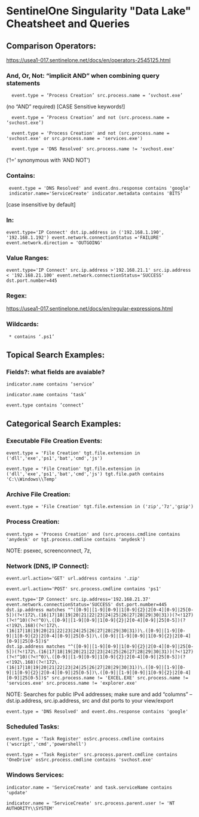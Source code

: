 # SentinelOne Singularity "Data Lake" Cheatsheet and Queries

## Comparison Operators: 

https://usea1-017.sentinelone.net/docs/en/operators-2545125.html

### And, Or, Not: “implicit AND” when combining query statements
```
  event.type = ‘Process Creation’ src.process.name = ‘svchost.exe’ 	
```
   (no “AND” required) [CASE Sensitive keywords!]
```
  event.type = ‘Process Creation’ and not (src.process.name = ‘svchost.exe’)
```
``` 
  event.type = 'Process Creation' and not (src.process.name = 'svchost.exe' or src.process.name = 'services.exe')
```
``` 
  event.type = 'DNS Resolved' src.process.name != 'svchost.exe'		
``` 
   (‘!=’ synonymous with ‘AND NOT’)

### Contains:
```
 event.type = 'DNS Resolved' and event.dns.response contains 'google'		 
 indicator.name='ServiceCreate' indicator.metadata contains 'BITS'
```
[case insensitive by default]

### In:
```
event.type='IP Connect' dst.ip.address in ('192.168.1.190', '192.168.1.192') event.network.connectionStatus ='FAILURE' event.network.direction = 'OUTGOING'
``` 

### Value Ranges: 
```
event.type='IP Connect' src.ip.address >'192.168.21.1' src.ip.address < '192.168.21.100' event.network.connectionStatus='SUCCESS' dst.port.number=445
```

### Regex: 
https://usea1-017.sentinelone.net/docs/en/regular-expressions.html

### Wildcards: 
```
 * contains ‘.ps1’
```

## Topical Search Examples:

### Fields?: what fields are avaiable?
``` 
indicator.name contains ‘service’
```
```
indicator.name contains ‘task’
```
```
event.type contains ‘connect’
```

## Categorical Search Examples:

### Executable File Creation Events:
```
event.type = 'File Creation' tgt.file.extension in ('dll','exe','ps1','bat','cmd','js')
```
```
event.type = 'File Creation' tgt.file.extension in ('dll','exe','ps1','bat','cmd','js') tgt.file.path contains 'C:\\Windows\\Temp'
```

### Archive File Creation: 
```
event.type = 'File Creation' tgt.file.extension in ('zip','7z','gzip')
```

### Process Creation: 
```
event.type = 'Process Creation' and (src.process.cmdline contains 'anydesk' or tgt.process.cmdline contains 'anydesk')
```
NOTE: psexec, screenconnect, 7z, 

### Network (DNS, IP Connect):
```
event.url.action='GET' url.address contains '.zip'
```
```
event.url.action='POST' src.process.cmdline contains 'ps1'
```
```
event.type='IP Connect' src.ip.address='192.168.21.37' event.network.connectionStatus='SUCCESS' dst.port.number=445
dst.ip.address matches "^([0-9]|[1-9][0-9]|1[0-9]{2}|2[0-4][0-9]|25[0-5])(?<!172\.(16|17|18|19|20|21|22|23|24|25|26|27|28|29|30|31))(?<!127)(?<!^10)(?<!^0)\.([0-9]|[1-9][0-9]|1[0-9]{2}|2[0-4][0-9]|25[0-5])(?<!192\.168)(?<!172\.(16|17|18|19|20|21|22|23|24|25|26|27|28|29|30|31))\.([0-9]|[1-9][0-9]|1[0-9]{2}|2[0-4][0-9]|25[0-5])\.([0-9]|[1-9][0-9]|1[0-9]{2}|2[0-4][0-9]|25[0-5])$"
dst.ip.address matches "^([0-9]|[1-9][0-9]|1[0-9]{2}|2[0-4][0-9]|25[0-5])(?<!172\.(16|17|18|19|20|21|22|23|24|25|26|27|28|29|30|31))(?<!127)(?<!^10)(?<!^0)\.([0-9]|[1-9][0-9]|1[0-9]{2}|2[0-4][0-9]|25[0-5])(?<!192\.168)(?<!172\.(16|17|18|19|20|21|22|23|24|25|26|27|28|29|30|31))\.([0-9]|[1-9][0-9]|1[0-9]{2}|2[0-4][0-9]|25[0-5])\.([0-9]|[1-9][0-9]|1[0-9]{2}|2[0-4][0-9]|25[0-5])$" src.process.name != 'EXCEL.EXE' src.process.name != 'services.exe' src.process.name != 'explorer.exe'
```
NOTE: Searches for public IPv4 addresses; make sure and add “columns” – dst.ip.address, src.ip.address, src and dst ports to your view/export
```
event.type = 'DNS Resolved' and event.dns.response contains 'google'
```

### Scheduled Tasks:
```
event.type = 'Task Register' osSrc.process.cmdline contains ('wscript','cmd','powershell')
```
```
event.type = 'Task Register' src.process.parent.cmdline contains 'OneDrive' osSrc.process.cmdline contains 'svchost.exe'
```

### Windows Services:
```
indicator.name = 'ServiceCreate' and task.serviceName contains 'update'
```
```
indicator.name = 'ServiceCreate' src.process.parent.user != 'NT AUTHORITY\\SYSTEM'
```

